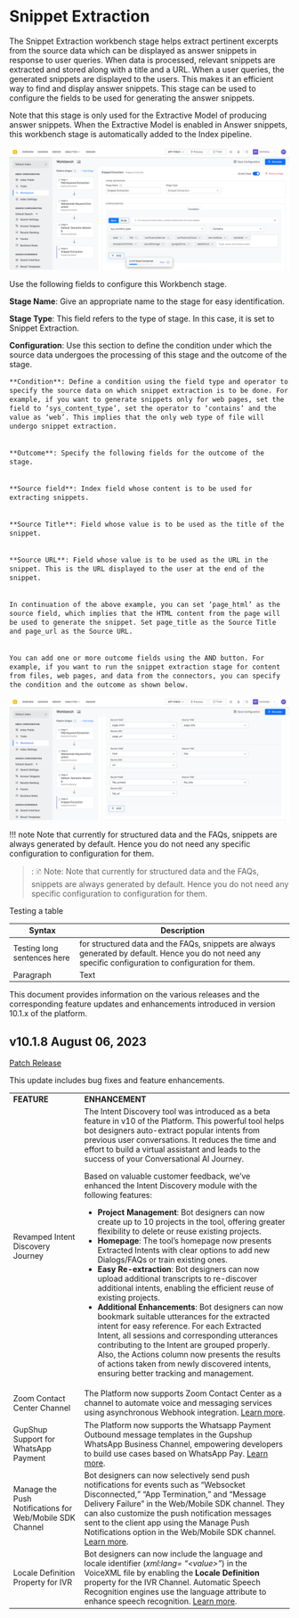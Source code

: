 # Snippet Extraction

The Snippet Extraction workbench stage helps extract pertinent excerpts from the source data which can be displayed as answer snippets in response to user queries. When data is processed, relevant snippets are extracted and stored along with a title and a URL. When a user queries, the generated snippets are displayed to the users.  This makes it an efficient way to find and display answer snippets. This stage can be used to configure the fields to be used for generating the answer snippets. 

Note that this stage is only used for the Extractive Model of producing answer snippets. When the Extractive Model is enabled in Answer snippets, this workbench stage is automatically added to the Index pipeline. 

![alt_text](images/answersnippets1.png "image_tooltip")

Use the following fields to configure this Workbench stage.

**Stage Name**: Give an appropriate name to the stage for easy identification.

**Stage Type**: This field refers to the type of stage. In this case, it is set to Snippet Extraction.

**Configuration**: Use this section to define the condition under which the source data undergoes the processing of this stage and the outcome of the stage.

    **Condition**: Define a condition using the field type and operator to specify the source data on which snippet extraction is to be done. For example, if you want to generate snippets only for web pages, set the field to ‘sys_content_type’, set the operator to ‘contains’ and the value as ‘web’. This implies that the only web type of file will undergo snippet extraction.  


    **Outcome**: Specify the following fields for the outcome of the stage. 


    **Source field**: Index field whose content is to be used for extracting snippets.


    **Source Title**: Field whose value is to be used as the title of the snippet.


    **Source URL**: Field whose value is to be used as the URL in the snippet. This is the URL displayed to the user at the end of the snippet. 


    In continuation of the above example, you can set ‘page_html’ as the source field, which implies that the HTML content from the page will be used to generate the snippet. Set page_title as the Source Title and page_url as the Source URL.   


    You can add one or more outcome fields using the AND button. For example, if you want to run the snippet extraction stage for content from files, web pages, and data from the connectors, you can specify the condition and the outcome as shown below. 

![alt_text](images/answersnippets2.png "image_tooltip")

!!! note
       Note that currently for structured data and the FAQs, snippets are always generated by default. Hence you do not need any specific configuration to configuration for them.

>: 🗈 Note:
    Note that currently for structured data and the FAQs, snippets are always generated by default. Hence you do not need any specific configuration to configuration for them.

Testing a table

| Syntax      | Description |
| ----------- | ----------- |
| Testing long sentences here        | for structured data and the FAQs, snippets are always generated by default. Hence you do not need any specific configuration to configuration for them.        |
| Paragraph   | Text        |

This document provides information on the various releases and the corresponding feature updates and enhancements introduced in version 10.1.x of the platform.

## v10.1.8 August 06, 2023

<span style="text-decoration:underline;">Patch Release</span>

This update includes bug fixes and feature enhancements.


<table>
  <tr>
   <td><strong>FEATURE</strong>
   </td>
   <td><strong>ENHANCEMENT</strong>
   </td>
  </tr>
  <tr>
   <td>Revamped Intent Discovery Journey
   </td>
   <td>The Intent Discovery tool was introduced as a beta feature in v10 of the Platform. This powerful tool helps bot designers auto-extract popular intents from previous user conversations. It reduces the time and effort to build a virtual assistant and leads to the success of your Conversational AI Journey.
<p>
Based on valuable customer feedback, we’ve enhanced the Intent Discovery module with the following features:
<ul>

<li><strong>Project Management</strong>: Bot designers can now create up to 10 projects in the tool, offering greater flexibility to delete or reuse existing projects.

<li><strong>Homepage</strong>: The tool’s homepage now presents Extracted Intents with clear options to add new Dialogs/FAQs or train existing ones.

<li><strong>Easy Re-extraction</strong>: Bot designers can now upload additional transcripts to re-discover additional intents, enabling the efficient reuse of existing projects.

<li><strong>Additional Enhancements</strong>: Bot designers can now bookmark suitable utterances for the extracted intent for easy reference. For each Extracted Intent, all sessions and corresponding utterances contributing to the Intent are grouped properly. Also, the Actions column now presents the results of actions taken from newly discovered intents, ensuring better tracking and management.
</li>
</ul>
   </td>
  </tr>
  <tr>
   <td>Zoom Contact Center Channel
   </td>
   <td>The Platform now supports Zoom Contact Center as a channel to automate voice and messaging services using asynchronous Webhook integration. <a href="https://developer.kore.ai/docs/bots/channel-enablement/adding-the-zoom-contact-center-channel/">Learn more</a>.
   </td>
  </tr>
  <tr>
   <td>GupShup Support for WhatsApp Payment
   </td>
   <td>The Platform now supports the Whatsapp Payment Outbound message templates in the Gupshup WhatsApp Business Channel, empowering developers to build use cases based on WhatsApp Pay. <a href="https://developer.kore.ai/docs/bots/channel-enablement/adding-the-whatsapp-business-messaging-channel/#Support_for_WhatsApp_Pay">Learn more</a>.
   </td>
  </tr>
  <tr>
   <td>Manage the Push Notifications for Web/Mobile SDK Channel
   </td>
   <td>Bot designers can now selectively send push notifications for events such as “Websocket Disconnected,” “App Termination,” and “Message Delivery Failure” in the Web/Mobile SDK channel. They can also customize the push notification messages sent to the client app using the Manage Push Notifications option in the Web/Mobile SDK channel. <a href="https://developer.kore.ai/docs/bots/channel-enablement/adding-the-webmobile-client-channel/">Learn more</a>.
   </td>
  </tr>
  <tr>
   <td>Locale Definition Property for IVR
   </td>
   <td>Bot designers can now include the language and locale identifier (<em>xml:lang= “&lt;value>”</em>) in the VoiceXML file by enabling the <strong>Locale Definition</strong> property for the IVR Channel. Automatic Speech Recognition engines use the language attribute to enhance speech recognition. <a href="https://developer.kore.ai/docs/bots/bot-builder-tool/dialog-task/voice-call-properties/#Dialog_Node_Settings">Learn more</a>.
   </td>
  </tr>
</table>